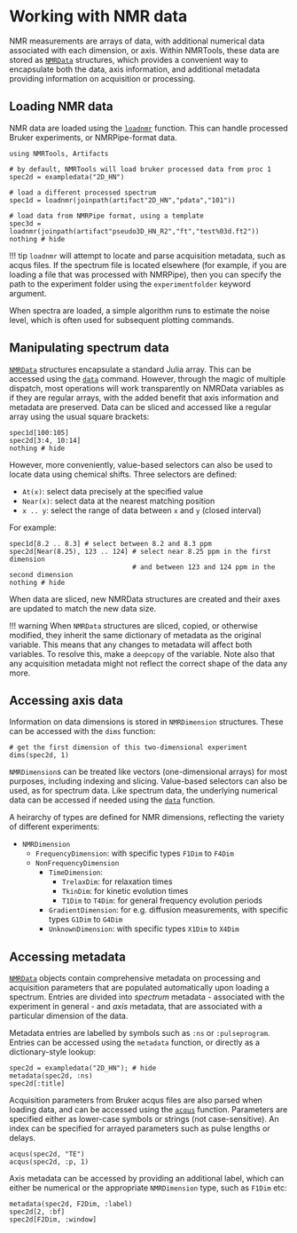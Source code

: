 # Working with NMR data

NMR measurements are arrays of data, with additional numerical data associated with each dimension, or axis. Within NMRTools, these data are stored as [`NMRData`](@ref) structures, which provides a convenient way to encapsulate both the data, axis information, and additional metadata providing information on acquisition or processing.


## Loading NMR data

NMR data are loaded using the [`loadnmr`](@ref) function. This can handle processed Bruker experiments, or NMRPipe-format data.

```@example 1
using NMRTools, Artifacts

# by default, NMRTools will load bruker processed data from proc 1
spec2d = exampledata("2D_HN")

# load a different processed spectrum
spec1d = loadnmr(joinpath(artifact"2D_HN","pdata","101"))

# load data from NMRPipe format, using a template
spec3d = loadnmr(joinpath(artifact"pseudo3D_HN_R2","ft","test%03d.ft2"))
nothing # hide
```

!!! tip
    `loadnmr` will attempt to locate and parse acquisition metadata, such as acqus files. If the spectrum file is located elsewhere (for example, if you are loading a file that was processed with NMRPipe), then you can specify the path to the experiment folder using the `experimentfolder` keyword argument.

When spectra are loaded, a simple algorithm runs to estimate the noise level, which is often used for subsequent plotting commands.

## Manipulating spectrum data

[`NMRData`](@ref) structures encapsulate a standard Julia array. This can be accessed using the [`data`](@ref) command. However, through the magic of multiple dispatch, most operations will work transparently on NMRData variables as if they are regular arrays, with the added benefit that axis information and metadata are preserved. Data can be sliced and accessed like a regular array using the usual square brackets:
```@example 1
spec1d[100:105]
spec2d[3:4, 10:14]
nothing # hide
```

However, more conveniently, value-based selectors can also be used to locate data using chemical shifts. Three selectors are defined:
- `At(x)`: select data precisely at the specified value
- `Near(x)`: select data at the nearest matching position
- `x .. y`: select the range of data between `x` and `y` (closed interval)

For example:
```@example 1
spec1d[8.2 .. 8.3] # select between 8.2 and 8.3 ppm
spec2d[Near(8.25), 123 .. 124] # select near 8.25 ppm in the first dimension
                               # and between 123 and 124 ppm in the second dimension
nothing # hide
```

When data are sliced, new NMRData structures are created and their axes are updated to match the new data size.

!!! warning
    When `NMRData` structures are sliced, copied, or otherwise modified, they inherit the same dictionary of metadata as the original variable. This means that any changes to metadata will affect both variables. To resolve this, make a `deepcopy` of the variable. Note also that any acquisition metadata might not reflect the correct shape of the data any more.


## Accessing axis data

Information on data dimensions is stored in `NMRDimension` structures. These can be accessed with the `dims` function:
```@example 1
# get the first dimension of this two-dimensional experiment
dims(spec2d, 1)
```

`NMRDimension`s can be treated like vectors (one-dimensional arrays) for most purposes, including indexing and slicing. Value-based selectors can also be used, as for spectrum data. Like spectrum data, the underlying numerical data can be accessed if needed using the [`data`](@ref) function.

A heirarchy of types are defined for NMR dimensions, reflecting the variety of different experiments:
- `NMRDimension`
    - `FrequencyDimension`: with specific types `F1Dim` to `F4Dim`
    - `NonFrequencyDimension`
        - `TimeDimension`:
            - `TrelaxDim`: for relaxation times
            - `TkinDim`: for kinetic evolution times
            - `T1Dim` to `T4Dim`: for general frequency evolution periods
        - `GradientDimension`: for e.g. diffusion measurements, with specific types `G1Dim` to `G4Dim`
        - `UnknownDimension`: with specific types `X1Dim` to `X4Dim`

## Accessing metadata

[`NMRData`](@ref) objects contain comprehensive metadata on processing and acquisition parameters that are populated automatically upon loading a spectrum. Entries are divided into *spectrum* metadata - associated with the experiment in general - and *axis* metadata, that are associated with a particular dimension of the data.

Metadata entries are labelled by symbols such as `:ns` or `:pulseprogram`. Entries can be accessed using the `metadata` function, or directly as a dictionary-style lookup:
```@repl 1
spec2d = exampledata("2D_HN"); # hide
metadata(spec2d, :ns)
spec2d[:title]
```

Acquisition parameters from Bruker acqus files are also parsed when loading data, and can be accessed using the [`acqus`](@ref) function. Parameters are specified either as lower-case symbols or strings (not case-sensitive). An index can be specified for arrayed parameters such as pulse lengths or delays.
```@repl 1
acqus(spec2d, "TE")
acqus(spec2d, :p, 1)
```

Axis metadata can be accessed by providing an additional label, which can either be numerical or the appropriate `NMRDimension` type, such as `F1Dim` etc:
```@repl 1
metadata(spec2d, F2Dim, :label)
spec2d[2, :bf]
spec2d[F2Dim, :window]
```



